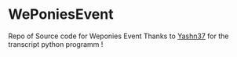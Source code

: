 # WePoniesEvent
Repo of Source code for Weponies Event
Thanks to [Yashn37](https://twitter.com/Yashn37) for the transcript python programm !
